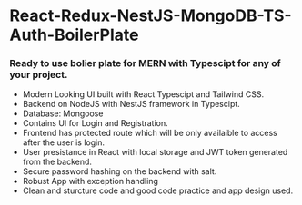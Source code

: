 # React-Redux-NestJS-MongoDB-TS-Auth-BoilerPlate
### Ready to use bolier plate for MERN with Typescipt for any of your project.

- Modern Looking UI built with React Typescipt and Tailwind CSS.
- Backend on NodeJS with NestJS framework in Typescipt.
- Database: Mongoose
- Contains UI for Login and Registration.
- Frontend has protected route which will be only availaible to access after the user is login.
- User presistance in React with local storage and JWT token generated from the backend.
- Secure password hashing on the backend with salt.
- Robust App with exception handling 
- Clean and sturcture code and good code practice and app design used. 


